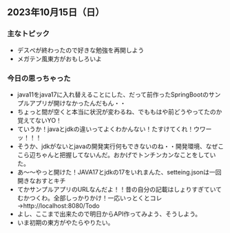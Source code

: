## 2023年10月15日（日）

### 主なトピック

- デスぺが終わったので好きな勉強を再開しよう
- メガテン風東方がおもしろいよ

### 今日の思っちゃった

- java11をjava17に入れ替えることにした、だって前作ったSpringBootのサンプルアプリが開けなかったんだもん・・
- ちょっと間が空くと本当に状況が変わるね、でももはや前どうやってたのか覚えてないYO！
- ていうか！javaとjdkの違いってよくわかんない！たすけてくれ！ウワーッ！！！
- そうか、jdkがないとjavaの開発実行何もできないのね・・開発環境、なぜここら辺ちゃんと把握してないんだ。おかげでトンチンカンなことをしていた。
- あ～～やっと開けた！JAVA17とjdkの17をいれまんた、setteing.jsonは一回開きなおすとキチ
- てかサンプルアプリのURLなんだよ！！昔の自分の記載はしょりすぎていてむかつくわ。全部しっかりかけ！一応いっとくとコレ→http://localhost:8080/Todo
- よし、ここまで出来たので明日からAPI作ってみよう、そうしよう。
- いま初期の東方がやたらやりたい。
